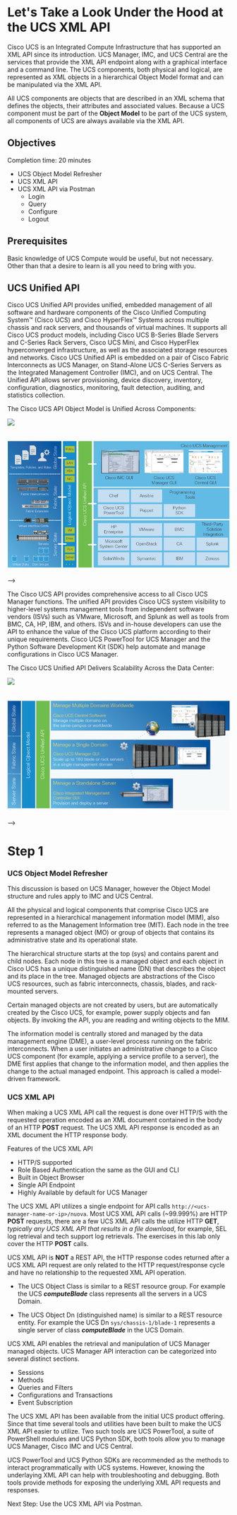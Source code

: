 # Let's Take a Look Under the Hood at the UCS XML API

Cisco UCS is an Integrated Compute Infrastructure that has supported an XML API since its introduction. UCS Manager, IMC, and UCS Central are the services that provide the XML API endpoint along with a graphical interface and a command line. The UCS components, both physical and logical, are represented as XML objects in a hierarchical Object Model format and can be manipulated via the XML API.

All UCS components are objects that are described in an XML schema that defines the objects, their attributes and associated values. Because a UCS component must be part of the **Object Model** to be part of the UCS system, all components of UCS are always available via the XML API.

## Objectives

Completion time: 20 minutes

  - UCS Object Model Refresher
  - UCS XML API
  - UCS XML API via Postman
    - Login
    - Query
    - Configure
    - Logout

## Prerequisites

Basic knowledge of UCS Compute would be useful, but not necessary. Other than that a desire to learn is all you need to bring with you.

## UCS Unified API

Cisco UCS Unified API provides unified, embedded management of all software and hardware components of the Cisco Unified Computing System™ (Cisco UCS) and Cisco HyperFlex™ Systems across multiple chassis and rack servers, and thousands of virtual machines. It supports all Cisco UCS product models, including Cisco UCS B-Series Blade Servers and C-Series Rack Servers, Cisco UCS Mini, and Cisco HyperFlex hyperconverged infrastructure, as well as the associated storage resources and networks. Cisco UCS Unified API is embedded on a pair of Cisco Fabric Interconnects as UCS Manager, on Stand-Alone UCS C-Series Servers as the Integrated Management Controller (IMC), and on UCS Central. The Unified API allows server provisioning, device discovery, inventory, configuration, diagnostics, monitoring, fault detection, auditing, and statistics collection.

The Cisco UCS API Object Model is Unified Across Components:

  ![](/posts/files/dne-dcip-intermediate-programming-cisco-compute-ucs-xml-api-v01/assets/images/image-01.jpg)<br/><br/>

  ![](assets/images/image-01.jpg)<br/><br/>-->

The Cisco UCS API provides comprehensive access to all Cisco UCS Manager functions. The unified API provides Cisco UCS system visibility to higher-level systems management tools from independent software vendors (ISVs) such as VMware, Microsoft, and Splunk as well as tools from BMC, CA, HP, IBM, and others. ISVs and in-house developers can use the API to enhance the value of the Cisco UCS platform according to their unique requirements. Cisco UCS PowerTool for UCS Manager and the Python Software Development Kit (SDK) help automate and manage configurations in Cisco UCS Manager.

The Cisco UCS Unified API Delivers Scalability Across the Data Center:

  ![](/posts/files/dne-dcip-intermediate-programming-cisco-compute-ucs-xml-api-v01/assets/images/image-02.jpg)<br/><br/>

  ![](assets/images/image-02.jpg)<br/><br/>-->

# Step 1

### UCS Object Model Refresher

This discussion is based on UCS Manager, however the Object Model structure and rules apply to IMC and UCS Central.

All the physical and logical components that comprise Cisco UCS are represented in a hierarchical management information model (MIM), also referred to as the Management Information tree (MIT). Each node in the tree represents a managed object (MO) or group of objects that contains its administrative state and its operational state.

The hierarchical structure starts at the top (sys) and contains parent and child nodes. Each node in this tree is a managed object and each object in Cisco UCS has a unique distinguished name (DN) that describes the object and its place in the tree. Managed objects are abstractions of the Cisco UCS resources, such as fabric interconnects, chassis, blades, and rack-mounted servers.

Certain managed objects are not created by users, but are automatically created by the Cisco UCS, for example, power supply objects and fan objects. By invoking the API, you are reading and writing objects to the MIM.

The information model is centrally stored and managed by the data management engine (DME), a user-level process running on the fabric interconnects. When a user initiates an administrative change to a Cisco UCS component (for example, applying a service profile to a server), the DME first applies that change to the information model, and then applies the change to the actual managed endpoint. This approach is called a model-driven framework.


### UCS XML API

When making a UCS XML API call the request is done over HTTP/S with the requested operation encoded as an XML document contained in the body of an HTTP **POST** request.  The UCS XML API response is encoded as an XML document the HTTP response body.

Features of the UCS XML API
  - HTTP/S supported
  - Role Based Authentication the same as the GUI and CLI
  - Built in Object Browser
  - Single API Endpoint
  - Highly Available by default for UCS Manager

The UCS XML API utilizes a single endpoint for API calls `http://<ucs-manager-name-or-ip>/nuova`. Most UCS XML API calls (~99.999%) are HTTP **POST** requests, there are a few UCS XML API calls the utilize HTTP **GET**, *typically any UCS XML API that results in a file download*, for example, SEL log retrieval and tech support log retrievals. The exercises in this lab only cover the HTTP **POST** calls.

UCS XML API is **NOT** a REST API, the HTTP response codes returned after a UCS XML API request are only related to the HTTP request/response cycle and have no relationship to the requested XML API operation.

  - The UCS Object Class is similar to a REST resource group. For example the UCS ***computeBlade*** class represents all the servers in a UCS Domain.

  - The UCS Object Dn (distinguished name) is similar to a REST resource entity. For example the UCS Dn `sys/chassis-1/blade-1` represents a single server of class ***computeBlade*** in the UCS Domain.

UCS XML API enables the retrieval and manipulation of UCS Manager managed objects. UCS Manager API interaction can be categorized into several distinct sections.
  - Sessions
  - Methods
  - Queries and Filters
  - Configurations and Transactions
  - Event Subscription

The UCS XML API has been available from the initial UCS product offering. Since that time several tools and utilities have been built to make the UCS XML API easier to utilize. Two such tools are UCS PowerTool, a suite of PowerShell modules and UCS Python SDK, both tools allow you to manage UCS Manager, Cisco IMC and UCS Central.

UCS PowerTool and UCS Python SDKs are recommended as the methods to interact programmatically with UCS systems. However, knowing the underlaying XML API can help with troubleshooting and debugging. Both tools provide methods for exposing the underlying XML API requests and responses. 

Next Step: Use the UCS XML API via Postman.
